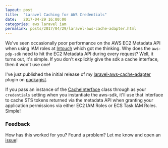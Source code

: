 ```yaml
---
layout: post
title:  "Laravel Caching for AWS Credentials"
date:   2017-04-29 16:00:00
categories: aws laravel iam
permalink: posts/2017/04/29/laravel-aws-cache-adapter.html
---
```


We've seen occasionally poor performance on the AWS EC2 Metadata API when using IAM roles at [Intouch][intouch] which got
me thinking. Why does the `aws-pdp-sdk` need to hit the EC2 Metadata API during every request? Well, it turns out, it's
simple. If you don't explicitly give the sdk a cache interface, then it won't use one!

I've just published the initial release of my [laravel-aws-cache-adapter][cache_adapter] plugin on [packagist][packagist].

<!--more-->

If you pass an instance of the [CacheInterface][cache_interface] class through as your `credentials` setting when you
instantiate the aws-sdk, it'll use that interface to cache STS tokens returned via the metadata API when granting your
application permissions via either EC2 IAM Roles or ECS Task IAM Roles. Simple!

### Feedback
How has this worked for you? Found a problem? Let me know and open an [issue][issues]!

[intouch]:         https://www.intouchinsight.com
[cache_interface]: http://docs.aws.amazon.com/aws-sdk-php/v3/api/class-Aws.CacheInterface.html
[cache_adapter]:   https://github.com/lukewaite/laravel-aws-cache-adapter
[packagist]:       https://packagist.org/packages/lukewaite/laravel-aws-cache-adapter
[issues]:          https://github.com/lukewaite/laravel-aws-cache-adapter/issues
